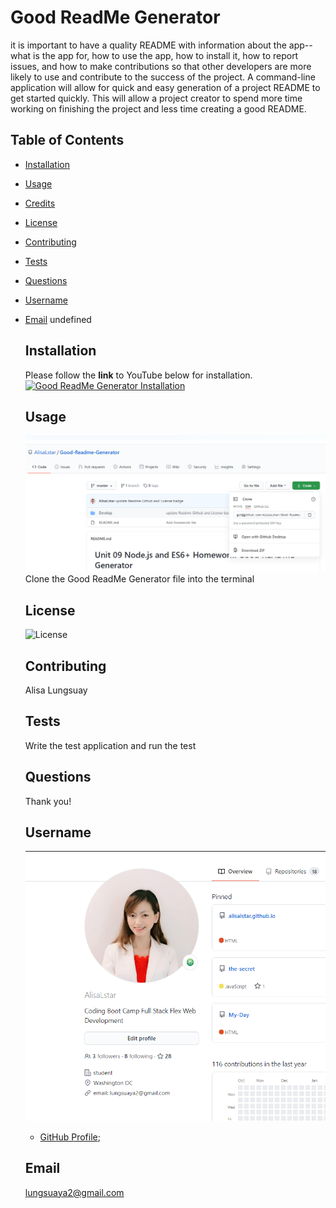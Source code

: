
  # Good ReadMe Generator
  
  it is important to have a quality README with information about the app--what is the app for, how to use the app, how to install it, how to report issues, and how to make contributions so that other developers are more likely to use and contribute to the success of the project. A command-line application will allow for quick and easy generation of a project README to get started quickly. This will allow a project creator to spend more time working on finishing the project and less time creating a good README.
  
  ## Table of Contents
- [Installation](#installation)
- [Usage](#usage)
- [Credits](#credits)
- [License](#license)
- [Contributing](#contributing)
- [Tests](#tests)
- [Questions](#questions)
- [Username](#username)
- [Email](#email)
  undefined

  ## Installation
  Please follow the **link** to YouTube below for installation.
  [![Good ReadMe Generator Installation](./assets/youtube.jpg)](http://www.youtube.com/watch?v=https://youtu.be/XxeWnRSJsM4 "Good ReadMe Generator Installation")

 
  
  ## Usage
  ![Usage Image](./assets/usage.png)
  Clone the Good ReadMe Generator file into the terminal 


  ## License
  ![License](https://img.shields.io/badge/License-MIT-blue.svg "License Badge")
  

  ## Contributing
  Alisa Lungsuay

  ## Tests
  Write the test application and run the test

  ## Questions
  Thank you!

  ## Username
  ![Usage Image](./assets/github.png)
  - [GitHub Profile](https://github.com/AlisaLstar);
  

  ## Email

  lungsuaya2@gmail.com


